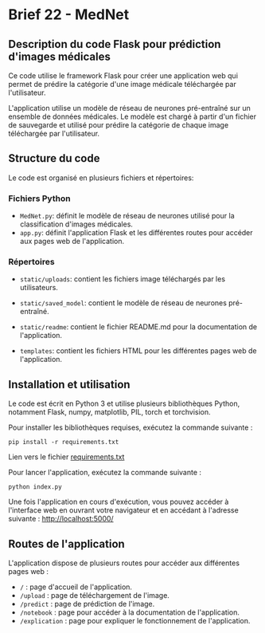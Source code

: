# Brief 22 - MedNet

## Description du code Flask pour prédiction d'images médicales

Ce code utilise le framework Flask pour créer une application web qui permet de prédire la catégorie d'une image médicale téléchargée par l'utilisateur.

L'application utilise un modèle de réseau de neurones pré-entraîné sur un ensemble de données médicales. Le modèle est chargé à partir d'un fichier de sauvegarde et utilisé pour prédire la catégorie de chaque image téléchargée par l'utilisateur.

## Structure du code

Le code est organisé en plusieurs fichiers et répertoires:

### Fichiers Python

- `MedNet.py`: définit le modèle de réseau de neurones utilisé pour la classification d'images médicales.
- `app.py`: définit l'application Flask et les différentes routes pour accéder aux pages web de l'application.

### Répertoires

- `static/uploads`: contient les fichiers image téléchargés par les utilisateurs.

- `static/saved_model`: contient le modèle de réseau de neurones pré-entraîné.

- `static/readme`: contient le fichier README.md pour la documentation de l'application.

- `templates`: contient les fichiers HTML pour les différentes pages web de l'application.

## Installation et utilisation

Le code est écrit en Python 3 et utilise plusieurs bibliothèques Python, notamment Flask, numpy, matplotlib, PIL, torch et torchvision.

Pour installer les bibliothèques requises, exécutez la commande suivante :

```
pip install -r requirements.txt
```
Lien vers le fichier [requirements.txt](https://github.com/Sophana63/Brief_22-MedNet/blob/master/requirements.txt)


Pour lancer l'application, exécutez la commande suivante :

```
python index.py
```

Une fois l'application en cours d'exécution, vous pouvez accéder à l'interface web en ouvrant votre navigateur et en accédant à l'adresse suivante : [http://localhost:5000/](http://localhost:5000/)

## Routes de l'application

L'application dispose de plusieurs routes pour accéder aux différentes pages web :

- `/` : page d'accueil de l'application.
- `/upload` : page de téléchargement de l'image.
- `/predict` : page de prédiction de l'image.
- `/notebook` : page pour accéder à la documentation de l'application.
- `/explication` : page pour expliquer le fonctionnement de l'application.